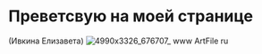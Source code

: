 # Преветсвую на моей странице
(Ивкина Елизавета)
![4990x3326_676707_ www ArtFile ru](https://user-images.githubusercontent.com/95050847/144863365-2994dd2d-26c4-4d01-b6d3-4ba8070717f7.jpg)
